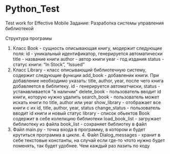 # Python_Test
Test work for  Effective Mobile
Задание: Разработка системы управления библиотекой

Структура програмы
1. Класс Book  - сущность описывающая книгу, модержит следующие поля:
               id - уникальный идентификатор, генерируется автоматически
               title - название книги
               author - автор книги
               year - год издания
               status - статус книги: “In Stock”, “Issued”
2. Класс Library - класс описывающий библиотечную систему, содержит следующие функции
               add_book - добавленик книги. При добавление необходимо указать: title,
                          author, year, после чего книга
                          добавляется в библитеку. id - генерируется автоматчиски, 
                          status - устанавливается "в наличии"
               delete_book - пользователь вводит id книги, которую нужно удалить
               search_book - пользователь может искать книги по title, author или year
               show_library - отображает все книги с их id, title, author, year, status
               change_status - пользователь вводит id книги и новый статус
               library - список обьектов Book содержит в себе колелкцию библиотеки
               load_book_list - загружает библиотеку из файла
               book_list - сохраняет библиотеу в файл
3. Файл main.py - точка входа в программу, в котором и будет крутиться программа в цикле.
   4. Файл Dialog_messages  -  хранит в себе текстовые константы, на случай если где-то 
                           чтото нужно будет поменять, так будет удобнее. 
                            Чем каждый раз лазить по коду

